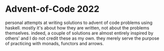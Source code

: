 # Advent-of-Code 2022
personal attempts at writing solutions to advent of code problems using haskell. 
mostly it's about how they are written, not about the problems themselves. 
indeed, a couple of solutions are almost entirely inspired by others' and I do not credit these as my own. 
they merely serve the purpose of practicing with monads, functors and arrows.
